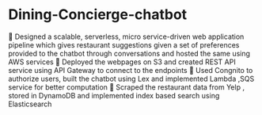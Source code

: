 # Dining-Concierge-chatbot
 Designed a scalable, serverless, micro service-driven web application pipeline which gives restaurant suggestions given a set of preferences provided to the chatbot through conversations and hosted the same using AWS services  Deployed the webpages on S3 and created REST API service using API Gateway to connect to the endpoints  Used Congnito to authorize users, built the chatbot using Lex and implemented Lambda ,SQS service for better computation  Scraped the restaurant data from Yelp , stored in DynamoDB and implemented index based search using Elasticsearch
